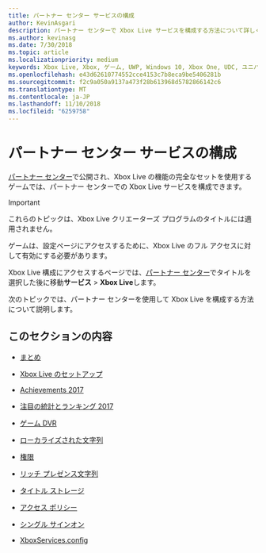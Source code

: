 ```yaml
---
title: パートナー センター サービスの構成
author: KevinAsgari
description: パートナー センターで Xbox Live サービスを構成する方法について詳しく説明するトピックへのリンクを示します。
ms.author: kevinasg
ms.date: 7/30/2018
ms.topic: article
ms.localizationpriority: medium
keywords: Xbox Live, Xbox, ゲーム, UWP, Windows 10, Xbox One, UDC, ユニバーサル デベロッパー センター
ms.openlocfilehash: e43d62610774552cce4153c7b8eca9be5406281b
ms.sourcegitcommit: f2c9a050a9137a473f28b613968d5782866142c6
ms.translationtype: MT
ms.contentlocale: ja-JP
ms.lasthandoff: 11/10/2018
ms.locfileid: "6259758"
---
```

# <a name="partner-center-service-configuration"></a>パートナー センター サービスの構成

[パートナー センター](https://partner.microsoft.com/dashboard)で公開され、Xbox Live の機能の完全なセットを使用するゲームでは、パートナー センターでの Xbox Live サービスを構成できます。

> [!IMPORTANT]
> これらのトピックは、Xbox Live クリエーターズ プログラムのタイトルには適用されません。

ゲームは、設定ページにアクセスするために、Xbox Live のフル アクセスに対して有効にする必要があります。

Xbox Live 構成にアクセスするページでは、[パートナー センター](https://partner.microsoft.com/dashboard)でタイトルを選択した後に移動**サービス** > **Xbox Live**します。


次のトピックでは、パートナー センターを使用して Xbox Live を構成する方法について説明します。

## <a name="in-this-section"></a>このセクションの内容

* [まとめ](dev-center/summary.md)

* [Xbox Live のセットアップ](dev-center/xbox-live-setup.md)

* [Achievements 2017](dev-center/achievements-in-udc.md)

* [注目の統計とランキング 2017](dev-center/featured-stats-and-leaderboards.md)

* [ゲーム DVR](dev-center/game-dvr.md)

* [ローカライズされた文字列](dev-center/localized-strings.md)

* [権限](dev-center/privileges.md)

* [リッチ プレゼンス文字列](dev-center/rich-presence-configuration.md)

* [タイトル ストレージ](dev-center/title-storage.md)

* [アクセス ポリシー](dev-center/access-policies-udc.md)

* [シングル サインオン](dev-center/single-sign-on.md)

* [XboxServices.config](../xboxservices-config.md)